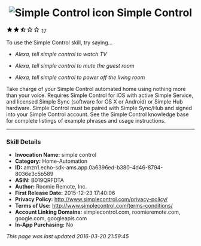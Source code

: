 # &nbsp;<img src="https://github.com/dale3h/alexa-skills-list/raw/master/skills/simple-control/B019QRFDTA/app_icon" alt="Simple Control icon" width="36"> Simple Control
![2.5 stars](../../../images/ic_star_black_18dp_1x.png)![2.5 stars](../../../images/ic_star_black_18dp_1x.png)![2.5 stars](../../../images/ic_star_half_black_18dp_1x.png)![2.5 stars](../../../images/ic_star_border_black_18dp_1x.png)![2.5 stars](../../../images/ic_star_border_black_18dp_1x.png) 17

To use the Simple Control skill, try saying...

* *Alexa, tell simple control to watch TV*

* *Alexa, tell simple control to mute the guest room*

* *Alexa, tell simple control to power off the living room*

Take charge of your Simple Control automated home using nothing more than your voice. Requires Simple Control for iOS with active Simple Service, and licensed Simple Sync (software for OS X or Android) or Simple Hub hardware. Simple Control must be paired with Simple Sync/Hub and signed into your Simple Control account. See the Simple Control knowledge base for complete listings of example phrases and usage instructions.

***

### Skill Details

* **Invocation Name:** simple control
* **Category:** Home-Automation
* **ID:** amzn1.echo-sdk-ams.app.0a6396ed-b380-4d46-8794-8036e3c5b589
* **ASIN:** B019QRFDTA
* **Author:** Roomie Remote, Inc.
* **First Release Date:** 2015-12-23 17:40:06
* **Privacy Policy:** http://www.simplecontrol.com/privacy-policy/
* **Terms of Use:** http://www.simplecontrol.com/terms-conditions/
* **Account Linking Domains:** simplecontrol.com, roomieremote.com, google.com, googleapis.com
* **In-App Purchasing:** No

*This page was last updated 2016-03-20 21:59:45*
